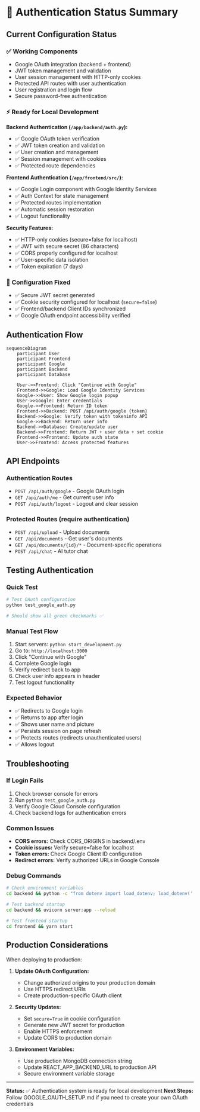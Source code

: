 # 🔐 Authentication Status Summary

## Current Configuration Status

### ✅ **Working Components**
- Google OAuth integration (backend + frontend)
- JWT token management and validation
- User session management with HTTP-only cookies
- Protected API routes with user authentication
- User registration and login flow
- Secure password-free authentication

### ⚡ **Ready for Local Development**

**Backend Authentication (`/app/backend/auth.py`):**
- ✅ Google OAuth token verification
- ✅ JWT token creation and validation  
- ✅ User creation and management
- ✅ Session management with cookies
- ✅ Protected route dependencies

**Frontend Authentication (`/app/frontend/src/`):**
- ✅ Google Login component with Google Identity Services
- ✅ Auth Context for state management
- ✅ Protected routes implementation
- ✅ Automatic session restoration
- ✅ Logout functionality

**Security Features:**
- ✅ HTTP-only cookies (secure=false for localhost)
- ✅ JWT with secure secret (86 characters)
- ✅ CORS properly configured for localhost
- ✅ User-specific data isolation
- ✅ Token expiration (7 days)

### 🔧 **Configuration Fixed**
- ✅ Secure JWT secret generated
- ✅ Cookie security configured for localhost (`secure=false`)
- ✅ Frontend/backend Client IDs synchronized
- ✅ Google OAuth endpoint accessibility verified

## Authentication Flow

```mermaid
sequenceDiagram
    participant User
    participant Frontend
    participant Google
    participant Backend
    participant Database

    User->>Frontend: Click "Continue with Google"
    Frontend->>Google: Load Google Identity Services
    Google->>User: Show Google login popup
    User->>Google: Enter credentials
    Google->>Frontend: Return ID token
    Frontend->>Backend: POST /api/auth/google {token}
    Backend->>Google: Verify token with tokeninfo API
    Google->>Backend: Return user info
    Backend->>Database: Create/update user
    Backend->>Frontend: Return JWT + user data + set cookie
    Frontend->>Frontend: Update auth state
    User->>Frontend: Access protected features
```

## API Endpoints

### Authentication Routes
- `POST /api/auth/google` - Google OAuth login
- `GET /api/auth/me` - Get current user info  
- `POST /api/auth/logout` - Logout and clear session

### Protected Routes (require authentication)
- `POST /api/upload` - Upload documents
- `GET /api/documents` - Get user's documents
- `GET /api/documents/{id}/*` - Document-specific operations
- `POST /api/chat` - AI tutor chat

## Testing Authentication

### Quick Test
```bash
# Test OAuth configuration
python test_google_auth.py

# Should show all green checkmarks ✅
```

### Manual Test Flow
1. Start servers: `python start_development.py`
2. Go to: `http://localhost:3000`
3. Click "Continue with Google"
4. Complete Google login
5. Verify redirect back to app
6. Check user info appears in header
7. Test logout functionality

### Expected Behavior
- ✅ Redirects to Google login
- ✅ Returns to app after login
- ✅ Shows user name and picture
- ✅ Persists session on page refresh
- ✅ Protects routes (redirects unauthenticated users)
- ✅ Allows logout

## Troubleshooting

### If Login Fails
1. Check browser console for errors
2. Run `python test_google_auth.py`
3. Verify Google Cloud Console configuration
4. Check backend logs for authentication errors

### Common Issues
- **CORS errors:** Check CORS_ORIGINS in backend/.env
- **Cookie issues:** Verify secure=false for localhost
- **Token errors:** Check Google Client ID configuration
- **Redirect errors:** Verify authorized URLs in Google Console

### Debug Commands
```bash
# Check environment variables
cd backend && python -c "from dotenv import load_dotenv; load_dotenv('.env'); import os; print('GOOGLE_CLIENT_ID:', os.environ.get('GOOGLE_CLIENT_ID'))"

# Test backend startup
cd backend && uvicorn server:app --reload

# Test frontend startup  
cd frontend && yarn start
```

## Production Considerations

When deploying to production:

1. **Update OAuth Configuration:**
   - Change authorized origins to your production domain
   - Use HTTPS redirect URIs
   - Create production-specific OAuth client

2. **Security Updates:**
   - Set `secure=True` in cookie configuration
   - Generate new JWT secret for production
   - Enable HTTPS enforcement
   - Update CORS to production domain

3. **Environment Variables:**
   - Use production MongoDB connection string
   - Update REACT_APP_BACKEND_URL to production API
   - Secure environment variable storage

---

**Status:** ✅ Authentication system is ready for local development
**Next Steps:** Follow GOOGLE_OAUTH_SETUP.md if you need to create your own OAuth credentials